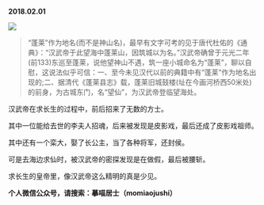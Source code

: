 
          
            
**2018.02.01**



![](//upload-images.jianshu.io/upload_images/51001-b1394c6204d1ba3e.png)



>“蓬莱”作为地名(而不是神山名)，最早有文字可考的见于唐代杜佑的《通典》：“汉武帝于此望海中蓬莱山，因筑城以为名。”汉武帝确曾于元光二年(前133)东巡至蓬莱，说他望神山不遇，筑一座小城命名为“蓬莱”，聊以自慰，这说法似乎可信：一、至今未见汉代以前的典籍中有“蓬莱”作为地名出现的;二、据清代《蓬莱县志》载，蓬莱旧城鼓楼(址在今画河桥西50米处)的前身，为古城东门，名“望仙”，为汉武帝登临望海处。



汉武帝在求长生的过程中，前后招来了无数的方士。

其中一位能给去世的李夫人招魂，后来被发现是皮影戏，最后还成了皮影戏祖师。

其中还有一个栾大，娶了长公主，当了各种将军，还封侯。

可是去海边求仙时，被汉武帝的密探发现是在做假，最后被腰斩。

求长生的皇帝里，像汉武帝这么精明的真是少见。


**个人微信公众号，请搜索：摹喵居士（momiaojushi）**

          
        